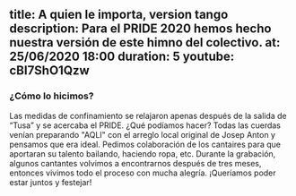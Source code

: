 title: A quien le importa, version tango
description: Para el PRIDE 2020 hemos hecho nuestra versión de este himno del colectivo.
at: 25/06/2020 18:00
duration: 5
youtube: cBI7ShO1Qzw
----
### ¿Cómo lo hicimos?

Las medidas de confinamiento se relajaron apenas después de la salida de “Tusa” y se acercaba el PRIDE. ¿Qué podíamos hacer? Todas las cuerdas venían preparando "AQLI" con el arreglo local original de Josep Anton y pensamos que era ideal.
Pedimos colaboración de los cantaires para que aportaran su talento bailando, haciendo ropa, etc. Durante la grabación, algunos cantantes volvimos a encontrarnos después de tres meses, entonces vivimos todo el proceso con mucha alegría. ¡Queríamos poder estar juntos y festejar!

